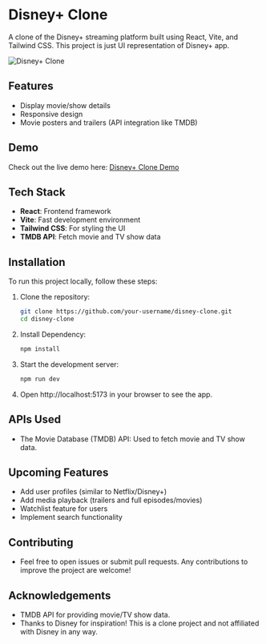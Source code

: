 # Disney+ Clone

A clone of the Disney+ streaming platform built using React, Vite, and Tailwind CSS. This project is just UI representation of Disney+ app.

![Disney+ Clone](disney.png)

## Features

- Display movie/show details
- Responsive design
- Movie posters and trailers (API integration like TMDB)

## Demo

Check out the live demo here: [Disney+ Clone Demo](https://your-live-demo-link.com)

## Tech Stack

- **React**: Frontend framework
- **Vite**: Fast development environment
- **Tailwind CSS**: For styling the UI
- **TMDB API**: Fetch movie and TV show data

## Installation

To run this project locally, follow these steps:

1. Clone the repository:
   ```bash
   git clone https://github.com/your-username/disney-clone.git
   cd disney-clone

2. Install Dependency:
   ```bash
   npm install

3. Start the development server:
    ```bash
   npm run dev

4. Open http://localhost:5173 in your browser to see the app.


## APIs Used

- The Movie Database (TMDB) API: Used to fetch movie and TV show data.

## Upcoming Features

- Add user profiles (similar to Netflix/Disney+)
- Add media playback (trailers and full episodes/movies)
- Watchlist feature for users
- Implement search functionality

## Contributing

- Feel free to open issues or submit pull requests. Any contributions to improve the project are welcome!


## Acknowledgements

- TMDB API for providing movie/TV show data.
- Thanks to Disney for inspiration! This is a clone project and not affiliated with Disney in any way.
